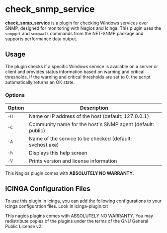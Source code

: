 # check_snmp_service

**check_snmp_service** is a plugin for checking Windows services over SNMP, designed for monitoring with Nagios and Icinga. This plugin uses the `snmpget` and `snmpwalk` commands from the NET-SNMP package and supports performance data output.

## Usage

The plugin checks if a specific Windows service is available on a server or client and provides status information based on warning and critical thresholds. If the warning and critical thresholds are set to 0, the script automatically returns an OK state.

### Options

| Option      | Description                                                              |
|-------------|--------------------------------------------------------------------------|
| `-H`        | Name or IP address of the host (default: 127.0.0.1)                       |
| `-C`        | Community name for the host's SNMP agent (default: public)                |
| `-A` | Name of the service to be checked (default: svchost.exe)                  |
| `-h`        | Displays this help screen                                                 |
| `-V`        | Prints version and license information                                    |

This Nagios plugin comes with **ABSOLUTELY NO WARRANTY**.

## ICINGA Configuration Files

To use this plugin in Icinga, you can add the following configurations to your Icinga configuration files.
Look in icinga-plugin.txt

This nagios plugins comes with ABSOLUTELY NO WARRANTY.
You may redistribute copies of the plugins under the terms of the GNU General Public License v2. 
